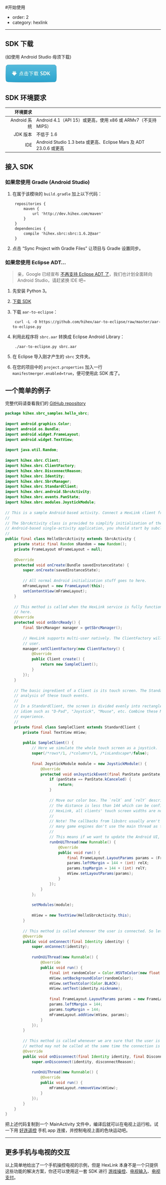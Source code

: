 #开始使用

- order: 2
- category: hexlink

---
## SDK 下载

(如使用 Android Studio 毋须下载)

[![download_sdk](../static/download-sdk.png)](../maven/hihex/sbrc/sbrc/1.6.2/sbrc-1.6.2.aar)

## SDK 环境要求

| 环境要求     |                                                                   |
|-------------:|-------------------------------------------------------------------|
| Android 系统 | Android 4.1（API 15）或更高，使用 x86 或 ARMv7（不支持MIPS）      |
| JDK 版本     | 不低于 1.6                                                        |
| IDE          | Android Studio 1.3 beta 或更高、Eclipse Mars 及 ADT 23.0.6 或更高 |


## 接入 SDK

### 如果您使用 Gradle (Android Studio)

1. 在属于该模块的 `build.gradle` 加上以下代码：

        repositories {
            maven {
                url 'http://dev.hihex.com/maven'
            }
        }
        dependencies {
            compile 'hihex.sbrc:sbrc:1.6.2@aar'
        }

2. 点击 “Sync Project with Gradle Files” 让项目与 Gradle 设置同步。

### 如果您使用 Eclipse ADT…

> 亲，Google 已经宣布 [不再支持 Eclipse ADT 了](http://android-developers.blogspot.hk/2015/06/an-update-on-eclipse-android-developer.html)，我们也计划全面转向 Android Studio，请赶紧换 IDE 吧~

1. 先安装 Python 3。
2. [下载 SDK](../maven/hihex/sbrc/sbrc/1.6.2/sbrc-1.6.2.aar)
3. 下载 `aar-to-eclipse`：

        curl -L -O https://github.com/hihex/aar-to-eclipse/raw/master/aar-to-eclipse.py

4. 利用此程序将 `sbrc.aar` 转换成 Eclipse Android Library：

        ./aar-to-eclipse.py sbrc.aar

5. 在 Eclipse 导入刚才产生的 `sbrc` 文件夹。
6. 在您的项目中的 `project.properties` 加入一行 `manifestmerger.enabled=true`，便可使用此 SDK 库了。

## 一个简单的例子

完整代码请查看我们的 [GitHub repository](https://github.com/hihex/hexlink-demo/tree/e328c2cb1e109c74337bbb27598e1f747813ab70/HelloSbrcActivity)

```java
package hihex.sbrc_samples.hello_sbrc;

import android.graphics.Color;
import android.os.Bundle;
import android.widget.FrameLayout;
import android.widget.TextView;

import java.util.Random;

import hihex.sbrc.Client;
import hihex.sbrc.ClientFactory;
import hihex.sbrc.DisconnectReason;
import hihex.sbrc.Identity;
import hihex.sbrc.SbrcManager;
import hihex.sbrc.StandardClient;
import hihex.sbrc.android.SbrcActivity;
import hihex.sbrc.events.PanState;
import hihex.sbrc.modules.JoystickModule;

// This is a sample Android-based activity. Connect a HexLink client from your cellphone, and drag the color squares.
//
// The SbrcActivity class is provided to simplify initialization of the HexLink server. If you are writing an
// Android-based single-activity application, you should start by subclassing SbrcActivity.
//
public final class HelloSbrcActivity extends SbrcActivity {
    private static final Random sRandom = new Random();
    private FrameLayout mFrameLayout = null;

    @Override
    protected void onCreate(Bundle savedInstanceState) {
        super.onCreate(savedInstanceState);

        // All normal Android initialization stuff goes to here.
        mFrameLayout = new FrameLayout(this);
        setContentView(mFrameLayout);
    }

    // This method is called when the HexLink service is fully functional. All HexLink-related methods should be placed
    // here.
    @Override
    protected void onSbrcReady() {
        final SbrcManager manager = getSbrcManager();

        // HexLink supports multi-user natively. The ClientFactory will create a Client instance for each connected
        // user.
        manager.setClientFactory(new ClientFactory() {
            @Override
            public Client create() {
                return new SampleClient();
            }
        });
    }

    // The basic ingredient of a Client is its touch screen. The StandardClient class provides high-level gesture
    // analysis of these touch events.
    //
    // In a StandardClient, the screen is divided evenly into rectangles called Modules. Each Module define a gesture
    // idiom such as "D-Pad", "Joystick", "Mouse", etc. Combine these Modules together to provide a powerful controlling
    // experience.
    //
    private final class SampleClient extends StandardClient {
        private final TextView mView;

        public SampleClient() {
            // Here we simulate the whole touch screen as a joystick.
            super(/*rows*/1, /*columns*/1, /*isLandscape*/false);

            final JoystickModule module = new JoystickModule() {
                @Override
                protected void onJoystickEvent(final PanState panState, final float relX, final float relY) {
                    if (panState == PanState.kCanceled) {
                        return;
                    }

                    // Move our color box. The `relX` and `relY` describe the displacement from the center. By default
                    // the distance is less than 144 which can be configured using `module.setRadius()`. Note that in
                    // HexLink, all clients' touch screen widths are normalized to 320.
                    //
                    // Note! The callbacks from libsbrc usually aren't run in the main thread. This is a deliberate choice, as
                    // many game engines don't use the main thread as the rendering thread anyway.
                    //
                    // This means if we want to update the Android UI, we should remember to call `runOnUiThread()`:
                    runOnUiThread(new Runnable() {
                        @Override
                        public void run() {
                            final FrameLayout.LayoutParams params = (FrameLayout.LayoutParams) mView.getLayoutParams();
                            params.leftMargin = 144 + (int) relX;
                            params.topMargin = 144 + (int) relY;
                            mView.setLayoutParams(params);
                        }
                    });
                }
            };

            setModules(module);

            mView = new TextView(HelloSbrcActivity.this);
        }

        // This method is called whenever the user is connected. So let's show our color box.
        @Override
        public void onConnect(final Identity identity) {
            super.onConnect(identity);

            runOnUiThread(new Runnable() {
                @Override
                public void run() {
                    final int randomColor = Color.HSVToColor(new float[]{sRandom.nextFloat() * 360, 1, 1});
                    mView.setBackgroundColor(randomColor);
                    mView.setTextColor(Color.BLACK);
                    mView.setText(identity.nickname);

                    final FrameLayout.LayoutParams params = new FrameLayout.LayoutParams(200, 50);
                    params.leftMargin = 144;
                    params.topMargin = 144;
                    mFrameLayout.addView(mView, params);
                }
            });
        }

        // This method is called whenever we are sure that the user is disconnected (due to network conditions, this
        // method may not be called at the same time the connection is lost). Here we will remove the color box.
        @Override
        public void onDisconnect(final Identity identity, final DisconnectReason disconnectReason) {
            super.onDisconnect(identity, disconnectReason);

            runOnUiThread(new Runnable() {
                @Override
                public void run() {
                    mFrameLayout.removeView(mView);
                }
            });
        }
    }
}
```

把上述代码复制到一个 MainActivity 文件中，编译后就可以在电视上运行啦。试一下用 [好连遥控](http://www.hihex.com) 手机 app 连接，并控制电视上面的色块运动吧。

---

## 更多手机与电视的交互

以上简单地给出了一个手机操控电视的示例，但是 HexLink 本身不是一个只提供这些功能的解决方案，你还可以使用这一套 SDK 进行 [游戏操控](/docs/control.html)、[电视输入](/docs/ime.html)、[电视支付](/docs/payment.html)。
